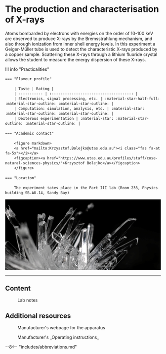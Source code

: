 # The production and characterisation of X-rays

Atoms bombarded by electrons with energies on the order of 10-100 keV are observed to produce X-rays by the Bremsstrahlung mechanism, and also through ionization from inner shell energy levels. In this experiment a Geiger-Müller tube is used to detect the characteristic X-rays produced by a copper sample. Scattering these X-rays through a lithium fluoride crystal allows the student to measure the energy dispersion of these X-rays.

!!! info "Practicalities"

    === "Flavour profile"

        | Taste | Rating |
        | ----------- | :------------------------------------: |
        | Electronics, signal processing, etc. | :material-star-half-full: :material-star-outline: :material-star-outline: |
        | Computation: simulation, analysis, etc. | :material-star: :material-star-outline: :material-star-outline: |
        | Dexterous experimentation | :material-star: :material-star-outline: :material-star-outline: |

    === "Academic contact"

        <figure markdown>
        <a href="mailto:Krzysztof.Bolejko@utas.edu.au"><i class="fas fa-at fa-5x"></i></a>
        <figcaption><a href="https://www.utas.edu.au/profiles/staff/cose-natural-sciences-physics/">Krzysztof Bolejko</a></figcaption>
        </figure>

    === "Location"

        The experiment takes place in the Part III lab (Room 233, Physics building SB.AU.14, Sandy Bay)

![](xray/header.jpg)

---

## Content

<figure markdown>
<a href = 'X-ray notes.pdf'> <i class="fas fa-file-pdf fa-3x"></i> </a>
    <figcaption>Lab notes
    </figcaption>
</figure>

## Additional resources

<figure markdown>
<a href = 'https://www.phywe.com/equipment-accessories/phywe-xr-4-0-x-ray-equipment-accessories/xr-4-0-li-unit-35-kv_1550_2481/'> <i class="fas fa-globe fa-3x"></i> </a>
    <figcaption>Manufacturer's webpage for the apparatus
    </figcaption>
</figure>

<figure markdown>
<a href = 'https://repository.curriculab.net/files/bedanl.pdf/09057.99/0905799e.pdf'> <i class="fas fa-book fa-3x"></i> </a>
    <figcaption>Manufacturer's _Operating instructions_
    </figcaption>
</figure>

--8<-- "includes/abbreviations.md"
